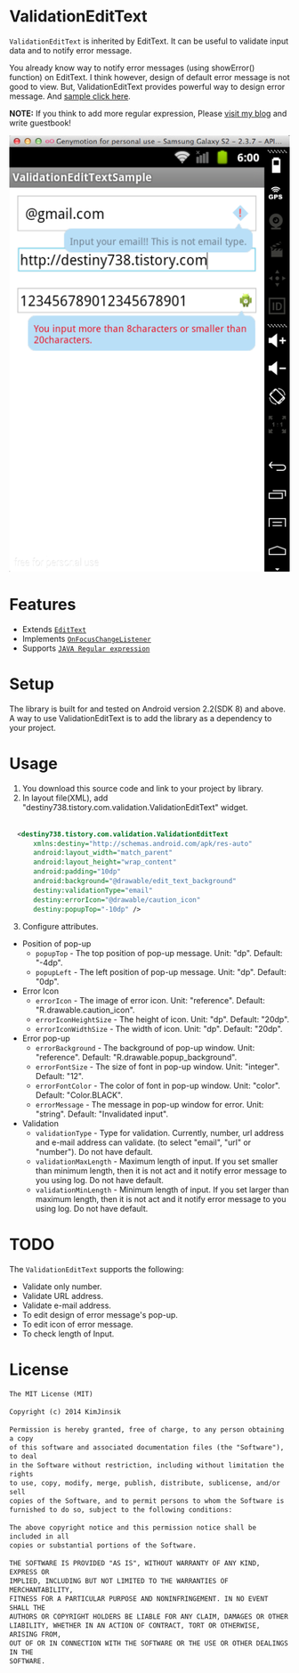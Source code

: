 ValidationEditText
==================
`ValidationEditText` is inherited by EditText. It can be useful to validate input data and to notify error message. 

You already know way to notify error messages (using showError() function) on EditText. I think however, design of default error message is not good to view. But, ValidationEditText provides powerful way to design error message. And [sample click here](https://github.com/KimJinsik/ValidationEditTextSample).

**NOTE:**
If you think to add more regular expression, Please [visit my blog](http://destiny738.tistory.com) and write guestbook!

![ScreenShot](https://github.com/KimJinsik/ValidationEditTextSample/blob/master/res/drawable/sample_screen_shot.png?raw=true)

Features
=====
* Extends [`EditText`](http://developer.android.com/reference/android/widget/EditText.html)
* Implements [`OnFocusChangeListener`](http://developer.android.com/reference/android/view/View.OnFocusChangeListener.html)
* Supports [`JAVA Regular expression`](http://docs.oracle.com/javase/7/docs/api/java/util/regex/Pattern.html)

Setup
=====

The library is built for and tested on Android version 2.2(SDK 8) and above. A way to use ValidationEditText is to add the library as a dependency to your project. 

Usage
=====

1. You download this source code and link to your project by library.
2. In layout file(XML), add "destiny738.tistory.com.validation.ValidationEditText" widget.
  ```xml
  
    <destiny738.tistory.com.validation.ValidationEditText
        xmlns:destiny="http://schemas.android.com/apk/res-auto"
        android:layout_width="match_parent"
        android:layout_height="wrap_content" 
        android:padding="10dp"
        android:background="@drawable/edit_text_background"
        destiny:validationType="email" 
        destiny:errorIcon="@drawable/caution_icon"
        destiny:popupTop="-10dp" />
  
  ```
3. Configure attributes.
 * Position of pop-up  
    * `popupTop` - The top position of pop-up message. Unit: "dp". Default: "-4dp".
    * `popupLeft` - The left position of pop-up message. Unit: "dp". Default: "0dp".
 * Error Icon
    * `errorIcon` - The image of error icon. Unit: "reference". Default: "R.drawable.caution_icon".
    * `errorIconHeightSize` - The height of icon. Unit: "dp". Default: "20dp".
    * `errorIconWidthSize` - The width of icon. Unit: "dp". Default: "20dp".
 * Error pop-up
    * `errorBackground` - The background of pop-up window. Unit: "reference". Default: "R.drawable.popup_background".
    * `errorFontSize` - The size of font in pop-up window. Unit: "integer". Default: "12".
    * `errorFontColor` - The color of font in pop-up window. Unit: "color". Default: "Color.BLACK".
    * `errorMessage` - The message in pop-up window for error. Unit: "string". Default: "Invalidated input".
 * Validation
    * `validationType` - Type for validation. Currently, number, url address and e-mail address can validate. (to select "email", "url" or "number"). Do not have default.
    * `validationMaxLength` - Maximum length of input. If you set smaller than minimum length, then it is not act and it notify error message to you using log. Do not have default.
    * `validationMinLength` - Minimum length of input. If you set larger than maximum length, then it is not act and it notify error message to you using log. Do not have default.

TODO
=====
The `ValidationEditText` supports the following: 

* Validate only number.
* Validate URL address.
* Validate e-mail address.
* To edit design of error message's pop-up.
* To edit icon of error message.
* To check length of Input.

License
=====
```
The MIT License (MIT)

Copyright (c) 2014 KimJinsik

Permission is hereby granted, free of charge, to any person obtaining a copy
of this software and associated documentation files (the "Software"), to deal
in the Software without restriction, including without limitation the rights
to use, copy, modify, merge, publish, distribute, sublicense, and/or sell
copies of the Software, and to permit persons to whom the Software is
furnished to do so, subject to the following conditions:

The above copyright notice and this permission notice shall be included in all
copies or substantial portions of the Software.

THE SOFTWARE IS PROVIDED "AS IS", WITHOUT WARRANTY OF ANY KIND, EXPRESS OR
IMPLIED, INCLUDING BUT NOT LIMITED TO THE WARRANTIES OF MERCHANTABILITY,
FITNESS FOR A PARTICULAR PURPOSE AND NONINFRINGEMENT. IN NO EVENT SHALL THE
AUTHORS OR COPYRIGHT HOLDERS BE LIABLE FOR ANY CLAIM, DAMAGES OR OTHER
LIABILITY, WHETHER IN AN ACTION OF CONTRACT, TORT OR OTHERWISE, ARISING FROM,
OUT OF OR IN CONNECTION WITH THE SOFTWARE OR THE USE OR OTHER DEALINGS IN THE
SOFTWARE.
```
